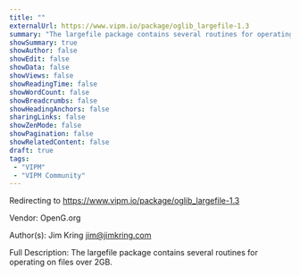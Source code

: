 ```yaml
---
title: ""
externalUrl: https://www.vipm.io/package/oglib_largefile-1.3
summary: "The largefile package contains several routines for operating on files over 2GB.."
showSummary: true
showAuthor: false
showEdit: false
showData: false
showViews: false
showReadingTime: false
showWordCount: false
showBreadcrumbs: false
showHeadingAnchors: false
sharingLinks: false
showZenMode: false
showPagination: false
showRelatedContent: false
draft: true
tags:
 - "VIPM"
 - "VIPM Community"
---
```


Redirecting to https://www.vipm.io/package/oglib_largefile-1.3

Vendor: OpenG.org

Author(s): Jim Kring <jim@jimkring.com>
 
Full Description:
The largefile package contains several routines for operating on files over 2GB.
